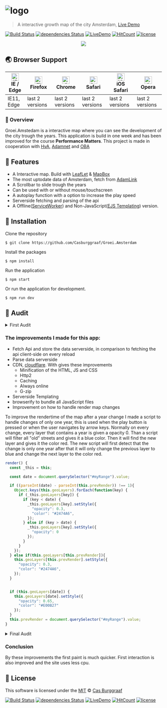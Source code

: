 # ![logo](https://cdn.rawgit.com/Casburggraaf/241740757355fcfbe6c8a3455122376d/raw/157ccebf6807d75ec28f3563b9186311ad80267c/logo.svg?sanitize=true)
> A interactive growth map of the city Amsterdam, [Live Demo](https://groei.amsterdam)

[![Build Status](https://travis-ci.org/Casburggraaf/Groei.Amsterdam.svg?branch=master)](https://travis-ci.org/Casburggraaf/Groei.Amsterdam) [![dependencies Status](https://david-dm.org/CasBurggraaf/Groei.Amsterdam/status.svg)](https://david-dm.org/CasBurggraaf/Groei.Amsterdam) [![LiveDemo](https://img.shields.io/badge/Live%20Demo-online-brightgreen.svg)](https://groei.amsterdam) [![HitCount](http://hits.dwyl.io/CasBurggraaf/Groei.Amsterdam.svg)](http://hits.dwyl.io/CasBurggraaf/Groei.Amsterdam)
 [![license](https://img.shields.io/github/license/nhnent/tui.editor.svg)](https://github.com/nhnent/tui.editor/blob/master/LICENSE)

<p align="center"><a href="https://groei.amsterdam"><img src="https://user-images.githubusercontent.com/373753/38176972-063296cc-35f9-11e8-9906-f2d9c8ffe594.gif" /></a></p>


## 🌏 Browser Support

| [<img src="https://raw.githubusercontent.com/alrra/browser-logos/master/src/edge/edge_48x48.png" alt="IE / Edge" width="24px" height="24px" />](http://godban.github.io/browsers-support-badges/)</br>IE / Edge | [<img src="https://raw.githubusercontent.com/alrra/browser-logos/master/src/firefox/firefox_48x48.png" alt="Firefox" width="24px" height="24px" />](http://godban.github.io/browsers-support-badges/)</br>Firefox | [<img src="https://raw.githubusercontent.com/alrra/browser-logos/master/src/chrome/chrome_48x48.png" alt="Chrome" width="24px" height="24px" />](http://godban.github.io/browsers-support-badges/)</br>Chrome | [<img src="https://raw.githubusercontent.com/alrra/browser-logos/master/src/safari/safari_48x48.png" alt="Safari" width="24px" height="24px" />](http://godban.github.io/browsers-support-badges/)</br>Safari | [<img src="https://raw.githubusercontent.com/alrra/browser-logos/master/src/safari-ios/safari-ios_48x48.png" alt="iOS Safari" width="24px" height="24px" />](http://godban.github.io/browsers-support-badges/)</br>iOS Safari | [<img src="https://raw.githubusercontent.com/alrra/browser-logos/master/src/opera/opera_48x48.png" alt="Opera" width="24px" height="24px" />](http://godban.github.io/browsers-support-badges/)</br>Opera |
| --------- | --------- | --------- | --------- | --------- | --------- |
| IE11, Edge| last 2 versions| last 2 versions| last 2 versions| last 2 versions| last 2 versions

### 📙 Overview

Groei.Amstedam is a interactive map where you can see the development of the city trough the years. This application is build in one week and has been improved for the course **Performance Matters**. This project is made in cooperation with [HvA](http://www.amsterdamuas.com), [Adamnet](http://www.adamnet.nl) and [OBA](https://www.oba.nl/oba/english.html)

## 🎨 Features
* A Interactive map. Build with [LeafLet](http://leafletjs.com) & [MapBox](https://www.mapbox.com)
* The most uptodate data of Amsterdam, fetch from [AdamLink](https://adamlink.nl)
* A Scrollbar to slide trough the years
* Can be used with or without mouse/touchscreen
* A autoplay function with a option to increase the play speed
* Serverside fetching and parsing of the api
* A Offline([ServiceWorker](https://serviceworke.rs/)) and Non-JavaScript([EJS Templating](http://www.embeddedjs.com)) version.

## 🚀 Installation
Clone the repository
```console
$ git clone https://github.com/Casburggraaf/Groei.Amsterdam
```
Install the packages
```console
$ npm install
```
Run the application
```console
$ npm start
```
Or run the application for development.
```console
$ npm run dev
```

## 🔎 Audit
<details>
<summary>First Audit</summary>

![audit base](https://user-images.githubusercontent.com/373753/38198996-36743728-368f-11e8-9578-fb6a26014631.png)
![Audit gif](https://user-images.githubusercontent.com/373753/38203545-da248c64-369f-11e8-94da-0e91e3003131.gif)

*[Complete report](http://htmlpreview.github.io/?https://github.com/Casburggraaf/Groei.Amsterdam/blob/master/audit/old/index.html)*
</details>

### The improvements I made for this app:
* Fetch Api and store the data serverside, in comparison to fetching the api client-side on every reload
* Parse data serverside
* CDN, [cloudflare](http://cloudflare.com). With gives these improvements
  * Minification of the HTML, JS and CSS
  * Http2
  * Caching
  * Always online
  * G-zip
* Serverside Templating
* browserify to bundle all JavaScript files
* Improvement on how to handle render map changes

To improve the rendertime of the map after a year change I made a script to handle changes of only one year, this is used when the play button is pressed or when the user navigates by arrow keys. Normally on every change, every layer that contains a year is given a opacity 0. Than a script will filter all "old" streets and gives it a blue color. Then it will find the new layer and gives it the color red. The new script will first detect that the change is only one year after that it will only change the previous layer to blue and change the next layer to the color red.
```javascript
render() {
  const _this = this;

  const date = document.querySelector("#myRange").value;

  if ((parseInt(date) - parseInt(this.prevRender)) !== 1){
    Object.keys(this.geoLayers).forEach(function(key) {
      if (_this.geoLayers[key]) {
        if (key < date) {
          _this.geoLayers[key].setStyle({
            "opacity": 0.3,
            "color": "#2474A6",
          });
        } else if (key > date) {
          _this.geoLayers[key].setStyle({
            "opacity": 0
          });
        }
      }
    });
  } else if(this.geoLayers[this.prevRender]){
    this.geoLayers[this.prevRender].setStyle({
      "opacity": 0.3,
      "color": "#2474A6",
    });
  }


  if (this.geoLayers[date]) {
    this.geoLayers[date].setStyle({
      "opacity": 0.65,
      "color": "#E00B27"
    });
  }
  this.prevRender = document.querySelector("#myRange").value;
}
```

<details>
<summary>Final Audit</summary>

![Audit final](https://user-images.githubusercontent.com/373753/38206680-9a76fab4-36ab-11e8-95ea-2bee6a2ea4c5.png) gif](https://user-images.githubusercontent.com/373753/38206620-689e0eec-36ab-11e8-9379-ea889393a5e3.gif)
*[Complete report](http://htmlpreview.github.io/?https://github.com/Casburggraaf/Groei.Amsterdam/blob/master/audit/final/index.html)*
</details>

### Conclusion
By these improvements the first paint is much quicker. First interaction is also improved and the site uses less cpu.

## 📜 License
This software is licensed under the [MIT](https://github.com/nhnent/tui.editor/blob/master/LICENSE) © [Cas Burggraaf](https://github.com/CasBurggraaf)

[![Build Status](https://travis-ci.org/Casburggraaf/Groei.Amsterdam.svg?branch=master)](https://travis-ci.org/Casburggraaf/Groei.Amsterdam) [![dependencies Status](https://david-dm.org/CasBurggraaf/Groei.Amsterdam/status.svg)](https://david-dm.org/CasBurggraaf/Groei.Amsterdam) [![LiveDemo](https://img.shields.io/badge/Live%20Demo-online-brightgreen.svg)](https://groei.amsterdam) [![HitCount](http://hits.dwyl.io/CasBurggraaf/Groei.Amsterdam.svg)](http://hits.dwyl.io/CasBurggraaf/Groei.Amsterdam)
 [![license](https://img.shields.io/github/license/nhnent/tui.editor.svg)](https://github.com/nhnent/tui.editor/blob/master/LICENSE)
